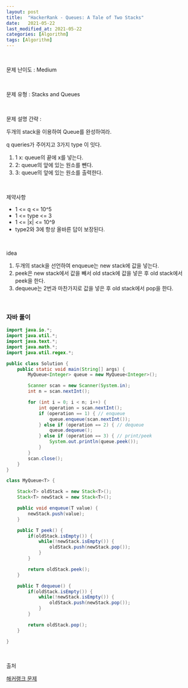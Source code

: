 ```yaml
---
layout: post
title:  "HackerRank - Queues: A Tale of Two Stacks"
date:   2021-05-22
last_modified_at: 2021-05-22
categories: [Algorithm]
tags: [Algorithm]
---
```


<br/>

문제 난이도 : Medium

<br/>

문제 유형 : Stacks and Queues

<br/>

문제 설명 간략 :    

두개의 stack을 이용하여 Queue를 완성하여라.

q queries가 주어지고 3가지 type 이 잇다.

1. 1 x: queue의 끝에 x를 넣는다.
2. 2: queue의 앞에 있는 원소를 뺀다.
3. 3: queue의 앞에 있는 원소를 출력한다.

<br/>

제약사항

- 1 <= q <= 10^5
- 1 <= type <= 3
- 1 <= |x| <= 10^9
- type2와 3에 항상 올바른 답이 보장된다.

<br/>

idea 

1. 두개의 stack을 선언하여 enqueue는 new stack에 값을 넣는다.
2. peek은 new stack에서 값을 빼서 old stack에 값을 넣은 후 old stack에서 peek을 한다.
3. dequeue는 2번과 마찬가지로 값을 넣은 후 old stack에서 pop을 한다.

   

<br/>

### 자바 풀이

```java
import java.io.*;
import java.util.*;
import java.text.*;
import java.math.*;
import java.util.regex.*;

public class Solution {
    public static void main(String[] args) {
        MyQueue<Integer> queue = new MyQueue<Integer>();

        Scanner scan = new Scanner(System.in);
        int n = scan.nextInt();

        for (int i = 0; i < n; i++) {
            int operation = scan.nextInt();
            if (operation == 1) { // enqueue
                queue.enqueue(scan.nextInt());
            } else if (operation == 2) { // dequeue
                queue.dequeue();
            } else if (operation == 3) { // print/peek
                System.out.println(queue.peek());
            }
        }
        scan.close();
    }
}

class MyQueue<T> {

    Stack<T> oldStack = new Stack<T>();
    Stack<T> newStack = new Stack<T>();

    public void enqueue(T value) {
        newStack.push(value);
    }

    public T peek() {
        if(oldStack.isEmpty()) {
            while(!newStack.isEmpty()) {
                oldStack.push(newStack.pop());
            }
        }

        return oldStack.peek();
    }

    public T dequeue() {
        if(oldStack.isEmpty()) {
            while(!newStack.isEmpty()) {
                oldStack.push(newStack.pop());
            }
        }

        return oldStack.pop();
    }

}


```

<br/>

출처

[해커랭크 문제](https://www.hackerrank.com/challenges/ctci-queue-using-two-stacks/problem?h_l=interview&playlist_slugs%5B%5D=interview-preparation-kit&playlist_slugs%5B%5D=stacks-queues)
